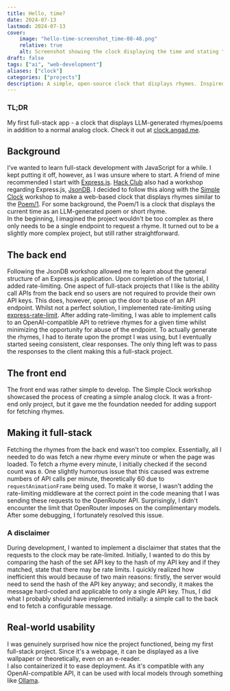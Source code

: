 ```yaml
---
title: Hello, time?
date: 2024-07-13
lastmod: 2024-07-13
cover:
    image: "hello-time-screenshot_time-08-48.png"
    relative: true
    alt: Screenshot showing the clock displaying the time and stating "Daybreak's glow, the hour does show, forty-eight minutes past eight."
draft: false 
tags: ["ai", "web-development"]
aliases: ["clock"]
categories: ["projects"]
description: A simple, open-source clock that displays rhymes. Inspired by the Hack Club workshops Simple Clock and JsonDB, along with the Poem/1, an "AI rhyming clock".   
---
```

### TL;DR  
My first full-stack app - a clock that displays LLM-generated rhymes/poems in addition to a normal analog clock. Check it out at [clock.angad.me](https://clock.angad.me).  
## Background
I’ve wanted to learn full-stack development with JavaScript for a while. I kept putting it off, however, as I was unsure where to start. A friend of mine recommended I start with [Express.js](https://express.js). [Hack Club](https://hackclub.com/) also had a workshop regarding Express.js, [JsonDB](https://workshops.hackclub.com/json_db/). I decided to follow this along with the [Simple Clock](https://workshops.hackclub.com/simple_clock/) workshop to make a web-based clock that displays rhymes similar to the [Poem/1](https://www.kickstarter.com/projects/genmon/poem-1-the-ai-poetry-clock). For some background, the Poem/1 is a clock that displays the current time as an LLM-generated poem or short rhyme.  
In the beginning, I imagined the project wouldn't be too complex as there only needs to be a single endpoint to request a rhyme. It turned out to be a slightly more complex project, but still rather straightforward.  
## The back end  
Following the JsonDB workshop allowed me to learn about the general structure of an Express.js application. Upon completion of the tutorial, I added rate-limiting. One aspect of full-stack projects that I like is the ability call APIs from the back end so users are not required to provide their own API keys. This does, however, open up the door to abuse of an API endpoint. Whilst not a perfect solution, I implemented rate-limiting using [express-rate-limit](https://www.npmjs.com/package/express-rate-limit). After adding rate-limiting, I was able to implement calls to an OpenAI-compatible API to retrieve rhymes for a given time whilst minimizing the opportunity for abuse of the endpoint.
To actually generate the rhymes, I had to iterate upon the prompt I was using, but I eventually started seeing consistent, clear responses. The only thing left was to pass the responses to the client making this a full-stack project.
## The front end  
The front end was rather simple to develop. The Simple Clock workshop showcased the process of creating a simple analog clock. It was a front-end only project, but it gave me the foundation needed for adding support for fetching rhymes.
## Making it full-stack  
Fetching the rhymes from the back end wasn't too complex. Essentially, all I needed to do was fetch a new rhyme every minute or when the page was loaded. 
To fetch a rhyme every minute, I initially checked if the second count was `0`. One slightly humorous issue that this caused was extreme numbers of API calls per minute, theoretically 60 due to `requestAnimationFrame` being used. To make it worse, I wasn't adding the rate-limiting middleware at the correct point in the code meaning that I was sending these requests to the OpenRouter API. Surprisingly, I didn't encounter the limit that OpenRouter imposes on the complimentary models. After some debugging, I fortunately resolved this issue.
### A disclaimer  
During development, I wanted to implement a disclaimer that states that the requests to the clock may be rate-limited. Initially, I wanted to do this by comparing the hash of the set API key to the hash of my API key and if they matched, state that there may be rate limits. I quickly realized how inefficient this would because of two main reasons: firstly, the server would need to send the hash of the API key anyway; and secondly, it makes the message hard-coded and applicable to only a single API key. Thus, I did what I probably should have implemented initially: a simple call to the back end to fetch a configurable message.  

## Real-world usability  
I was genuinely surprised how nice the project functioned, being my first full-stack project. Since it's a webpage, it can be displayed as a live wallpaper or theoretically, even on an e-reader.  
I also containerized it to ease deployment. As it's compatible with any OpenAI-compatible API, it can be used with local models through something like [Ollama](https://ollama.com/).